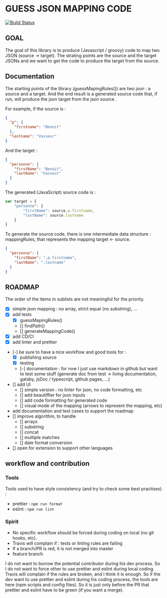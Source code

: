 # GUESS JSON MAPPING CODE

[![Build Status](https://travis-ci.com/Benoit-Vasseur/guess_json_mapping_code.svg?branch=master)](https://travis-ci.com/Benoit-Vasseur/guess_json_mapping_code)

## GOAL

The goal of this library is to produce (Javascript / groovy) code to map two JSON (source -> target).
The strating points are the source and the target JSONs and we want to get the code to produce the target from the source.

## Documentation

The starting points of the library (guessMapingRules()) are two json : a source and a target.
And the end result is a generated source code that, if run, will produce the json target from the json source .

For example, if the source is :

```json
{
  "p": {
    "firstname": "Benoit"
  },
  "lastname": "Vasseur"
}
```

And the target :

```json
{
  "personne": {
    "firstName": "Benoit",
    "lastName": "Vasseur"
  }
}
```

The generated (JavaScript) source code is :

```js
var target = {
    "personne": {
        "firstName": source.p.firstname,
        "lastName": source.lastname
    }
}
```

To generate the source code, there is one intermediate data structure : mappingRules, that represents the mapping target <- source.

```json
{
  "personne": {
    "firstName": ".p.firstname",
    "lastName": ".lastname"
  }
}
```

## ROADMAP

The order of the items in sublists are not meaningful for the priority.

- [x] simple json mapping : no array, strict equal (no substring), ...
- [x] add tests
  - [x] guessMapingRules()
  - [] findPath()
  - [] generateMappingCode()
- [x] add CD/CI
- [x] add linter and prettier
- [-] be sure to have a nice workflow and good tools for : 
    - [x] publishing source
    - [x] testing
    - [-] documentation : for now I just use markdown in github but want to test some stuff (generate doc from test -> living documentation, gatsby, jsDoc / typescript, github pages, ...) 
- [] add UI
  - [] simple version : no linter for json, no code formatting, etc
  - [] add beautiffier for json inputs
  - [] add code formatting for generated code
  - [] visual mode of the mapping (arrows to represent the mapping, etc)
- add documentation and test cases to support the roadmap
- [] improve algorithm, to handle
  - [] arrays
  - [] substring
  - [] concat
  - [] multiple matches
  - [] date format conversion
- [] open for extension to support other languages

## workflow and contribution

### Tools

Tools used to have style consistency (and try to check some best practises) :

- prettier : `npm run format`
- eslint : `npm run lint`

### Spirit

- No specific workflow should be forced during coding on local (no git hooks, etc).
- Travis will complain if : tests or linting rules are failing
- If a branch/PR is red, it is not merged into master
- feature branch

I do not want to borrow the potential contributor during his dev process. So I do not want to force other to use prettier and eslint during local coding. Travis will complain if the rules are broken, and I think it is enough.
So if the dev want to use prettier and eslint during his coding process, the tools are here (npm scripts and config files).
So it is just only before the PR that prettier and eslint have to be green (if you want a merge).
